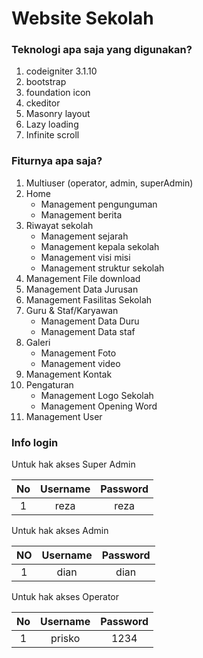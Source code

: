 # Website Sekolah

### Teknologi apa saja yang digunakan?
1. codeigniter 3.1.10
2. bootstrap
3. foundation icon
4. ckeditor
5. Masonry layout
6. Lazy loading
7. Infinite scroll

### Fiturnya apa saja?
1. Multiuser (operator, admin, superAdmin)
2. Home
	- Management pengunguman
	- Management berita
3. Riwayat sekolah
	- Management sejarah
	- Management kepala sekolah
	- Management visi misi
	- Management struktur sekolah
4. Management File download
5. Management Data Jurusan
6. Management Fasilitas Sekolah
7. Guru & Staf/Karyawan
	- Management Data Duru
	- Management Data staf
8. Galeri
	- Management Foto
	- Management video
9. Management Kontak
10. Pengaturan
	- Management Logo Sekolah
	- Management Opening Word
11. Management User

### Info login
Untuk hak akses Super Admin

**No**|**Username**|**Password**
:----:|:----:|:----:
1|reza|reza

Untuk hak akses Admin

**NO**|**Username**|**Password**
:----:|:----:|:----:
1|dian|dian

Untuk hak akses Operator

**No**|**Username**|**Password**
:----:|:----:|:----:
1|prisko|1234
